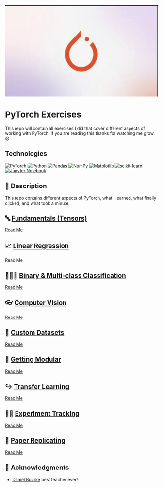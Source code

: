 <p align="center">
   <img src="https://github.com/AishaEvering/PyTorch_Exercises/blob/main/header_2.png" alt="PyTorch Logo" width="600" height="300">
</p>

# PyTorch Exercises

This repo will contain all exercises I did that cover different aspects of working with PyTorch.  If you are reading this thanks for watching me grow. 😄

## Technologies
![PyTorch](https://img.shields.io/badge/PyTorch-%23EE4C2C.svg?style=for-the-badge&logo=PyTorch&logoColor=white)
[![Python](https://img.shields.io/badge/python-3670A0?style=for-the-badge&logo=python&logoColor=ffdd54)](https://www.python.org/)
[![Pandas](https://img.shields.io/badge/pandas-%23150458.svg?style=for-the-badge&logo=pandas&logoColor=white)](https://pandas.pydata.org/)
[![NumPy](https://img.shields.io/badge/numpy-%23013243.svg?style=for-the-badge&logo=numpy&logoColor=white)](https://numpy.org/)
[![Matplotlib](https://img.shields.io/badge/Matplotlib-%23ffffff.svg?style=for-the-badge&logo=Matplotlib&logoColor=black)](https://matplotlib.org/)
[![scikit-learn](https://img.shields.io/badge/scikit--learn-%23F7931E.svg?style=for-the-badge&logo=scikit-learn&logoColor=white)](https://scikit-learn.org/stable/)
[![Jupyter Notebook](https://img.shields.io/badge/jupyter-%23FA0F00.svg?style=for-the-badge&logo=jupyter&logoColor=white)](https://jupyter.org/)

## 📃 Description

This repo contains different aspects of PyTorch, what I learned, what finally clicked, and what took a minute.
  
## 🔤 [Fundamentals (Tensors)](https://github.com/AishaEvering/PyTorch_Exercises/blob/main/00_pytorch_fundamentals_exercises.ipynb)
   [Read Me](https://github.com/AishaEvering/PyTorch_Exercises/blob/main/Fundamentals.md)

## 📈 [Linear Regression](https://github.com/AishaEvering/PyTorch_Exercises/blob/main/01_pytorch_workflow_exercises.ipynb)
   [Read Me](https://github.com/AishaEvering/PyTorch_Exercises/blob/main/Linear_Regression.md)
    
## 🍎🍊🍋 [Binary & Multi-class Classification](https://github.com/AishaEvering/PyTorch_Exercises/blob/main/02_pytorch_classification_exercises.ipynb)
   [Read Me](https://github.com/AishaEvering/PyTorch_Exercises/blob/main/Classification.md)

## 👓 [Computer Vision](https://github.com/AishaEvering/PyTorch_Exercises/blob/main/03_pytorch_computer_vision_exercises.ipynb)
   [Read Me](https://github.com/AishaEvering/PyTorch_Exercises/blob/main/Computer_Vision.md)

## 📑 [Custom Datasets](https://github.com/AishaEvering/PyTorch_Exercises/blob/main/04_pytorch_custom_datasets_exercises.ipynb)
   [Read Me](https://github.com/AishaEvering/PyTorch_Exercises/blob/main/CustomDatasets.md)

## 🧱 [Getting Modular](https://github.com/AishaEvering/PyTorch_Exercises/blob/main/05_pytorch_going_modular_exercise_template.ipynb)
   [Read Me](https://github.com/AishaEvering/PyTorch_Exercises/blob/main/Modular.md)

## ↪️ [Transfer Learning](https://github.com/AishaEvering/PyTorch_Exercises/blob/main/06_pytorch_transfer_learning_exercises.ipynb)
   [Read Me](https://github.com/AishaEvering/PyTorch_Exercises/blob/main/Transfer_Learning.md)

## 👩‍🔬 [Experiment Tracking](https://github.com/AishaEvering/PyTorch_Exercises/blob/main/07_pytorch_experiment_tracking_exercise_template.ipynb)
   [Read Me](https://github.com/AishaEvering/PyTorch_Exercises/blob/main/Experiments.md)

## 📃 [Paper Replicating](https://github.com/AishaEvering/PyTorch_Exercises/blob/main/08_pytorch_paper_replicating_exercises.ipynb)
   [Read Me](https://github.com/AishaEvering/PyTorch_Exercises/blob/main/PaperReplicating.md)
   
## 🙏 Acknowledgments

* [Daniel Bourke](https://github.com/mrdbourke) best teacher ever!
